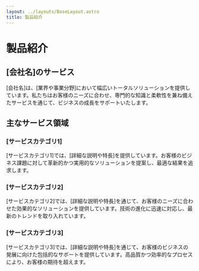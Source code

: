 ```yaml
---
layout: ../layouts/BaseLayout.astro
title: 製品紹介
---
```


# 製品紹介


## [会社名]のサービス

[会社名]は、[業界や事業分野]において幅広いトータルソリューションを提供しています。私たちはお客様のニーズに合わせ、専門的な知識と柔軟性を兼ね備えたサービスを通じて、ビジネスの成長をサポートいたします。

## 主なサービス領域

### [サービスカテゴリ1]
[サービスカテゴリ1]では、[詳細な説明や特長]を提供しています。お客様のビジネス課題に対して革新的かつ実用的なソリューションを提案し、最適な結果を追求します。

### [サービスカテゴリ2]
[サービスカテゴリ2]では、[詳細な説明や特長]を通じて、お客様のニーズに合わせた効果的なソリューションを提供しています。技術の進化に迅速に対応し、最新のトレンドを取り入れています。

### [サービスカテゴリ3]
[サービスカテゴリ3]では、[詳細な説明や特長]を通じて、お客様のビジネスの発展に向けた包括的なサポートを提供しています。高品質かつ効率的なプロセスにより、お客様の期待を超えます。